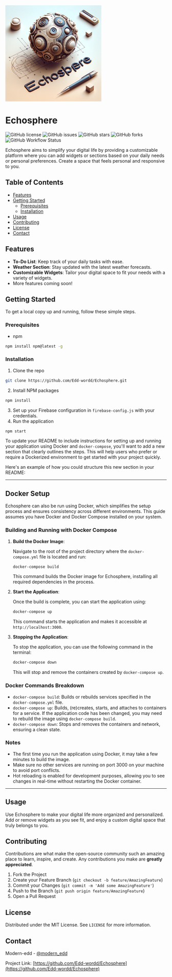 
<img src="public/assets/echoSphereLogo.webp" width="300" height="300">


# Echosphere

![GitHub license](https://img.shields.io/badge/license-MIT-blue.svg)
![GitHub issues](https://img.shields.io/github/issues/Edd-wordd/Echosphere)
![GitHub stars](https://img.shields.io/github/stars/Edd-wordd/Echosphere?style=social)
![GitHub forks](https://img.shields.io/github/forks/Edd-wordd/Echosphere?style=social)
![GitHub Workflow Status](https://img.shields.io/github/workflow/status/Edd-wordd/Echosphere/CI_NAME)

Echosphere aims to simplify your digital life by providing a customizable platform where you can add widgets or sections based on your daily needs or personal preferences. Create a space that feels personal and responsive to you.

## Table of Contents

- [Features](#features)
- [Getting Started](#getting-started)
    - [Prerequisites](#prerequisites)
    - [Installation](#installation)
- [Usage](#usage)
- [Contributing](#contributing)
- [License](#license)
- [Contact](#contact)

## Features

- **To-Do List**: Keep track of your daily tasks with ease.
- **Weather Section**: Stay updated with the latest weather forecasts.
- **Customizable Widgets**: Tailor your digital space to fit your needs with a variety of widgets.
- More features coming soon!

## Getting Started

To get a local copy up and running, follow these simple steps.

### Prerequisites

- npm
```sh
npm install npm@latest -g
```

### Installation

1. Clone the repo
```sh
git clone https://github.com/Edd-wordd/Echosphere.git
```
2. Install NPM packages
```sh
npm install
```
3. Set up your Firebase configuration in `firebase-config.js` with your credentials.
4. Run the application
```sh
npm start
```
To update your README to include instructions for setting up and running your application using Docker and `docker-compose`, you'll want to add a new section that clearly outlines the steps. This will help users who prefer or require a Dockerized environment to get started with your project quickly.

Here's an example of how you could structure this new section in your README:

---

## Docker Setup

Echosphere can also be run using Docker, which simplifies the setup process and ensures consistency across different environments. This guide assumes you have Docker and Docker Compose installed on your system.

### Building and Running with Docker Compose

1. **Build the Docker Image**:

   Navigate to the root of the project directory where the `docker-compose.yml` file is located and run:

   ```sh
   docker-compose build
   ```

   This command builds the Docker image for Echosphere, installing all required dependencies in the process.

2. **Start the Application**:

   Once the build is complete, you can start the application using:

   ```sh
   docker-compose up
   ```

   This command starts the application and makes it accessible at `http://localhost:3000`.

3. **Stopping the Application**:

   To stop the application, you can use the following command in the terminal:

   ```sh
   docker-compose down
   ```

   This will stop and remove the containers created by `docker-compose up`.

### Docker Commands Breakdown

- `docker-compose build`: Builds or rebuilds services specified in the `docker-compose.yml` file.
- `docker-compose up`: Builds, (re)creates, starts, and attaches to containers for a service. If the application code has been changed, you may need to rebuild the image using `docker-compose build`.
- `docker-compose down`: Stops and removes the containers and network, ensuring a clean state.

### Notes

- The first time you run the application using Docker, it may take a few minutes to build the image.
- Make sure no other services are running on port 3000 on your machine to avoid port conflicts.
- Hot reloading is enabled for development purposes, allowing you to see changes in real-time without restarting the Docker container.

---
## Usage

Use Echosphere to make your digital life more organized and personalized. Add or remove widgets as you see fit, and enjoy a custom digital space that truly belongs to you.

## Contributing

Contributions are what make the open-source community such an amazing place to learn, inspire, and create. Any contributions you make are **greatly appreciated**.

1. Fork the Project
2. Create your Feature Branch (`git checkout -b feature/AmazingFeature`)
3. Commit your Changes (`git commit -m 'Add some AmazingFeature'`)
4. Push to the Branch (`git push origin feature/AmazingFeature`)
5. Open a Pull Request

## License

Distributed under the MIT License. See `LICENSE` for more information.

## Contact

Modern-edd - [@modern_edd](https://twitter.com/modern_edd)

Project Link: [https://github.com/Edd-wordd/Echosphere](https://github.com/Edd-wordd/Echosphere)
```

